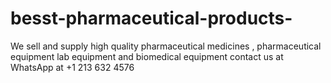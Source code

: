 # besst-pharmaceutical-products-
We sell and supply high quality pharmaceutical medicines , pharmaceutical equipment lab equipment and biomedical equipment contact us at WhatsApp at +1 213 632 4576
